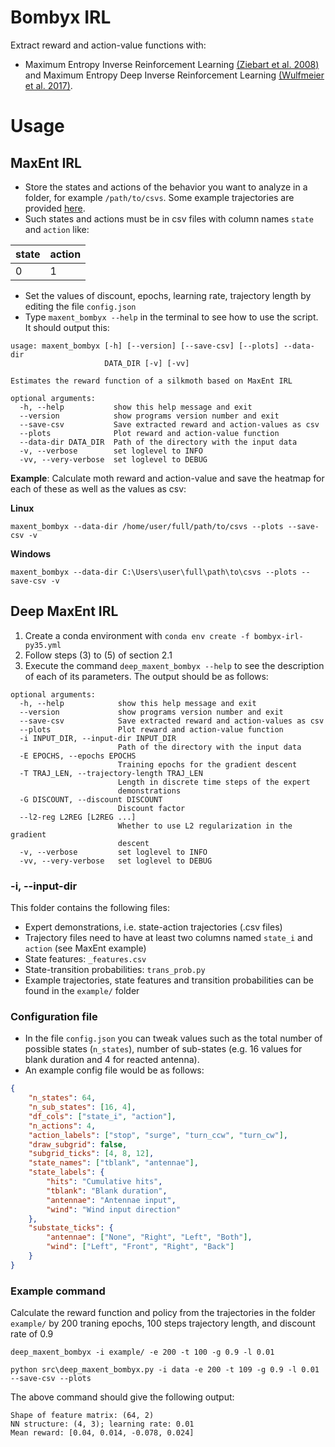 # Bombyx IRL

Extract reward and action-value functions with:
- Maximum Entropy Inverse Reinforcement Learning [(Ziebart et al. 2008)](https://www.aaai.org/Papers/AAAI/2008/AAAI08-227.pdf?source=post_page---------------------------) and Maximum Entropy Deep Inverse Reinforcement Learning [(Wulfmeier et al. 2017)](https://journals.sagepub.com/doi/abs/10.1177/0278364917722396).

# Usage

## MaxEnt IRL

- Store the states and actions of the behavior you want to analyze in a folder, for example `/path/to/csvs`. Some example trajectories are provided [here](https://drive.google.com/file/d/1ZkKS-h6VS1Pr6MhKpP9av_yKt6z6PxyD/view?usp=sharing).
- Such states and actions must be in csv files with column names `state` and `action` like:


|state	|action|
|-----	|------|
|0		|1     |

- Set the values of discount, epochs, learning rate, trajectory length by editing the file `config.json`
- Type `maxent_bombyx --help` in the terminal to see how to use the script. It should output this: 

```console
usage: maxent_bombyx [-h] [--version] [--save-csv] [--plots] --data-dir
                     DATA_DIR [-v] [-vv]

Estimates the reward function of a silkmoth based on MaxEnt IRL

optional arguments:
  -h, --help           show this help message and exit
  --version            show programs version number and exit
  --save-csv           Save extracted reward and action-values as csv
  --plots              Plot reward and action-value function
  --data-dir DATA_DIR  Path of the directory with the input data
  -v, --verbose        set loglevel to INFO
  -vv, --very-verbose  set loglevel to DEBUG

```

**Example**: Calculate moth reward and action-value and save the heatmap for each of these as well as the values as csv:

**Linux**

```console
maxent_bombyx --data-dir /home/user/full/path/to/csvs --plots --save-csv -v
```

**Windows**

```console
maxent_bombyx --data-dir C:\Users\user\full\path\to\csvs --plots --save-csv -v

```

## Deep MaxEnt IRL

1.  Create a conda environment with `conda env create -f bombyx-irl-py35.yml`
2.  Follow steps (3) to (5) of section 2.1
3. Execute the command `deep_maxent_bombyx --help` to see the description of each of its parameters. The output should be as follows:

```console
optional arguments:
  -h, --help            show this help message and exit
  --version             show programs version number and exit
  --save-csv            Save extracted reward and action-values as csv
  --plots               Plot reward and action-value function
  -i INPUT_DIR, --input-dir INPUT_DIR
                        Path of the directory with the input data
  -E EPOCHS, --epochs EPOCHS
                        Training epochs for the gradient descent
  -T TRAJ_LEN, --trajectory-length TRAJ_LEN
                        Length in discrete time steps of the expert
                        demonstrations
  -G DISCOUNT, --discount DISCOUNT
                        Discount factor
  --l2-reg L2REG [L2REG ...]
                        Whether to use L2 regularization in the gradient
                        descent
  -v, --verbose         set loglevel to INFO
  -vv, --very-verbose   set loglevel to DEBUG
```

### -i, --input-dir

This folder contains the following files:

- Expert demonstrations, i.e. state-action trajectories (.csv files)
- Trajectory files need to have at least two columns named `state_i` and `action` (see MaxEnt example)
- State features: `_features.csv`
- State-transition probabilities: `trans_prob.py`
- Example trajectories, state features and transition probabilities can be found in the `example/` folder

### Configuration file

- In the file `config.json` you can tweak values such as the total number of possible states (`n_states`), number of sub-states (e.g. 16 values for blank duration and 4 for reacted antenna).
- An example config file would be as follows:

```json
{
    "n_states": 64,
    "n_sub_states": [16, 4],
    "df_cols": ["state_i", "action"],
    "n_actions": 4,
    "action_labels": ["stop", "surge", "turn_ccw", "turn_cw"], 
    "draw_subgrid": false,
    "subgrid_ticks": [4, 8, 12],
    "state_names": ["tblank", "antennae"],
    "state_labels": {
        "hits": "Cumulative hits",
        "tblank": "Blank duration",
        "antennae": "Antennae input",
        "wind": "Wind input direction"
    },
    "substate_ticks": {
        "antennae": ["None", "Right", "Left", "Both"], 
        "wind": ["Left", "Front", "Right", "Back"]
    }
}
```

### Example command

Calculate the reward function and policy from the trajectories in the folder `example/` by 200 traning epochs, 100 steps trajectory length, and discount rate of 0.9

```console
deep_maxent_bombyx -i example/ -e 200 -t 100 -g 0.9 -l 0.01

python src\deep_maxent_bombyx.py -i data -e 200 -t 109 -g 0.9 -l 0.01 --save-csv --plots
```

The above command should give the following output:

```console
Shape of feature matrix: (64, 2)
NN structure: (4, 3); learning rate: 0.01
Mean reward: [0.04, 0.014, -0.078, 0.024]
```
